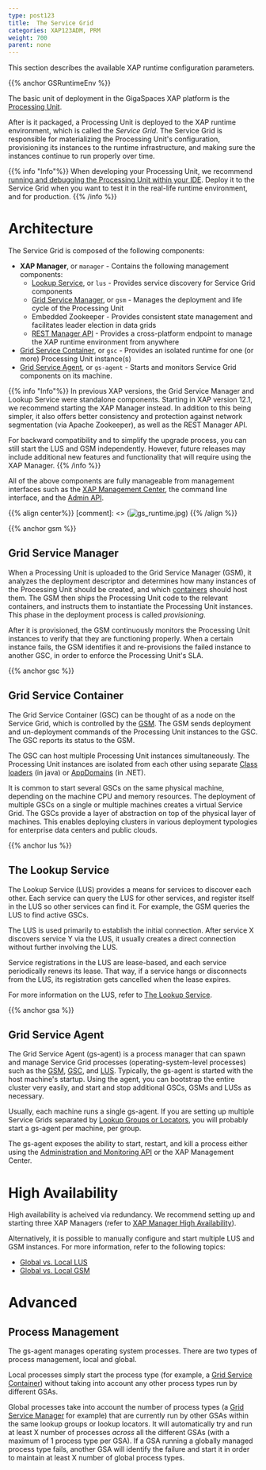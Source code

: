 ```yaml
---
type: post123
title:  The Service Grid
categories: XAP123ADM, PRM
weight: 700
parent: none
---
```


This section describes the available XAP runtime configuration parameters.

{{% anchor GSRuntimeEnv %}}

The basic unit of deployment in the GigaSpaces XAP platform is the [Processing Unit](../dev-java/the-processing-unit-overview.html).

After is it packaged, a Processing Unit is deployed to the XAP runtime environment, which is called the *Service Grid*. The Service Grid is responsible for materializing the Processing Unit's configuration, provisioning its instances to the runtime infrastructure, and making sure the instances continue to run properly over time.

{{%  info "Info"%}}
When developing your Processing Unit, we recommend [running and debugging the Processing Unit within your IDE](../started/xap-debug.html). Deploy it to the Service Grid when you want to test it in the real-life runtime environment, and for production.
{{%  /info %}}

# Architecture

The Service 
Grid is composed of the following components:

* **XAP Manager**, or `manager` - Contains the following management components:
  * [Lookup Service](#lus), or `lus` - Provides service discovery for Service 
  Grid components
  * [Grid Service Manager](#gsm), or `gsm` - Manages the deployment and life cycle of the Processing Unit
  * Embedded Zookeeper - Provides consistent state management and facilitates leader election in data grids
  * [REST Manager API](xap-manager-rest.html) - Provides a cross-platform endpoint to manage the XAP runtime environment from anywhere
* [Grid Service Container](#gsc), or `gsc` - Provides an isolated runtime for one (or more) Processing Unit instance(s)
* [Grid Service Agent](#gsa), or `gs-agent` - Starts and monitors Service Grid components on its machine.

{{%  info "Info"%}}
In previous XAP versions, the Grid Service Manager and Lookup Service were standalone components. Starting in XAP version 12.1, we recommend starting the XAP Manager instead. In addition to this being simpler, it also offers better consistency and protection against network segmentation (via Apache Zookeeper), as well as the REST Manager API.

For backward compatibility and to simplify the upgrade process, you can still start the LUS and GSM independently. However, future releases may include additional new features and functionality that will require using the XAP Manager.
{{%  /info %}}

All of the above components are fully manageable from management interfaces such as the [XAP Management Center](gigaspaces-management-center.html), the command line interface, and the [Admin API](../dev-java/administration-and-monitoring-overview.html).

{{% align center%}}
[comment]: <> (![gs_runtime.jpg](/attachment_files/gs_runtime.jpg))
{{% /align %}}

{{% anchor gsm %}}

## Grid Service Manager

When a Processing Unit is uploaded to the Grid Service Manager (GSM), it analyzes the deployment descriptor and determines how many instances of the Processing Unit should be created, and which [containers](#gsc) should host them. The GSM then ships the Processing Unit code to the relevant containers, and instructs them to instantiate the Processing Unit instances. This phase in the deployment process is called *provisioning*.

After it is provisioned, the GSM continuously monitors the Processing Unit instances to verify that they are functioning properly. When a certain instance fails, the GSM identifies it and re-provisions the failed instance to another GSC, in order to enforce the Processing Unit's SLA.

{{% anchor gsc %}}

## Grid Service Container

The Grid Service Container (GSC) can be thought of as a node on the Service Grid, which is controlled by the [GSM](#gsm). The GSM sends deployment and un-deployment commands of the Processing Unit instances to the GSC. The GSC reports its status to the GSM.

The GSC can host multiple Processing Unit instances simultaneously. The Processing Unit instances are isolated from each other using separate [Class loaders](http://en.wikipedia.org/wiki/Java_Classloader) (in java) or [AppDomains](http://en.wikipedia.org/wiki/Appdomain) (in .NET).

It is common to start several GSCs on the same physical machine, depending on the machine CPU and memory resources. The deployment of multiple GSCs on a single or multiple machines creates a virtual Service Grid. The GSCs provide a layer of abstraction on top of the physical layer of machines. This enables deploying clusters in various deployment typologies for enterprise data centers and public clouds.

{{% anchor lus %}}

## The Lookup Service

The Lookup Service (LUS) provides a means for services to discover each other. Each service can query the LUS for other services, and register itself in the LUS so other services can find it. For example, the GSM queries the LUS to find active GSCs.

The LUS is used primarily to establish the initial connection. After service X discovers service Y via the LUS, it usually creates a direct connection without further involving the LUS.

Service registrations in the LUS are lease-based, and each service periodically renews its lease. That way, if a service hangs or disconnects from the LUS, its registration gets cancelled when the lease expires.

For more information on the LUS, refer to [The Lookup Service](./the-lookup-service.html).

{{% anchor gsa %}}

## Grid Service Agent

The Grid Service Agent (gs-agent) is a process manager that can spawn and manage Service Grid processes (operating-system-level processes) such as the [GSM](#gsm), [GSC](#gsc), and [LUS](#lus). Typically, the gs-agent is started with the host machine's startup. Using the agent, you can bootstrap the entire cluster very easily, and start and stop additional GSCs, GSMs and LUSs as necessary.

Usually, each machine runs a single gs-agent. If you are setting up multiple Service Grids separated by [Lookup Groups or Locators](#lus), you will probably start a gs-agent per machine, per group.

The gs-agent exposes the ability to start, restart, and kill a process either using the [Administration and Monitoring API](../dev-java/administration-and-monitoring-overview.html) or the XAP Management Center.

# High Availability

High availability is acheived via redundancy. We recommend setting up and starting three XAP Managers (refer to [XAP Manager High Availability](xap-manager.html#high-availability)). 

Alternatively, it is possible to manually configure and start multiple LUS and GSM instances. For more information, refer to the following topics:

* [Global vs. Local LUS](lus-configuration.html)
* [Global vs. Local GSM](gsm-configuration.html)

# Advanced

## Process Management

The gs-agent manages operating system processes. There are two types of process management, local and global.

Local processes simply start the process type (for example, a [Grid Service Container](#gsc)) without taking into account any other process types run by different GSAs.

Global processes take into account the number of process types (a [Grid Service Manager](#gsm) for example) that are currently run by other GSAs within the same lookup groups or lookup locators. It will automatically try and run at least X number of processes *across* all the different GSAs (with a maximum of 1 process type per GSA). If a GSA running a globally managed process type fails, another GSA will identify the failure and start it in order to maintain at least X number of global process types.


